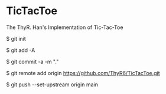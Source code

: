 # TicTacToe
The ThyR. Han's Implementation of Tic-Tac-Toe

$ git init

$ git add -A

$ git commit -a -m "."

$ git remote add origin https://github.com/ThyR6/TicTacToe.git

$ git push --set-upstream origin main
